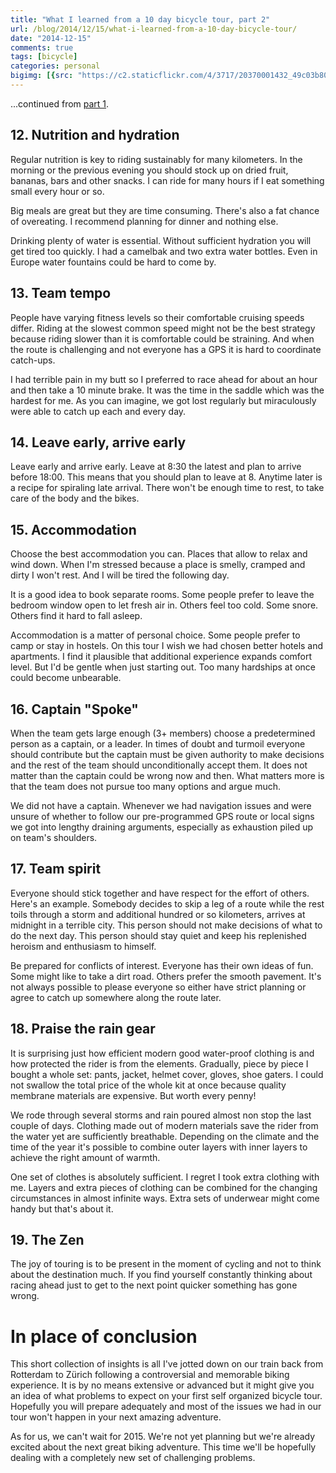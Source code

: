 ```yaml
---
title: "What I learned from a 10 day bicycle tour, part 2"
url: /blog/2014/12/15/what-i-learned-from-a-10-day-bicycle-tour/
date: "2014-12-15"
comments: true
tags: [bicycle]
categories: personal
bigimg: [{src: "https://c2.staticflickr.com/4/3717/20370001432_49c03b8065_b.jpg", desc: "Touring"}]
---
```


...continued from [part 1](/blog/2014/12/03/what-i-learned-from-a-10-day-bicycle-tour/).

## 12. Nutrition and hydration

Regular nutrition is key to riding sustainably for many kilometers. In the morning or the previous evening you should stock up on dried fruit, bananas, bars and other snacks. I can ride for many hours if I eat something small every hour or so.

Big meals are great but they are time consuming. There's also a fat chance of overeating. I recommend planning for dinner and nothing else.

Drinking plenty of water is essential. Without sufficient hydration you will get tired too quickly. I had a camelbak and two extra water bottles. Even in Europe water fountains could be hard to come by.

## 13. Team tempo

People have varying fitness levels so their comfortable cruising speeds differ. Riding at the slowest common speed might not be the best strategy because riding slower than it is comfortable could be straining. And when the route is challenging and not everyone has a GPS it is hard to coordinate catch-ups.

I had terrible pain in my butt so I preferred to race ahead for about an hour and then take a 10 minute brake. It was the time in the saddle which was the hardest for me. As you can imagine, we got lost regularly but miraculously were able to catch up each and every day.

## 14. Leave early, arrive early

Leave early and arrive early. Leave at 8:30 the latest and plan to arrive before 18:00. This means that you should plan to leave at 8. Anytime later is a recipe for spiraling late arrival. There won't be enough time to rest, to take care of the body and the bikes.

## 15. Accommodation

Choose the best accommodation you can. Places that allow to relax and wind down. When I'm stressed because a place is smelly, cramped and dirty I won't rest. And I will be tired the following day.

It is a good idea to book separate rooms. Some people prefer to leave the bedroom window open to let fresh air in. Others feel too cold. Some snore. Others find it hard to fall asleep.

Accommodation is a matter of personal choice. Some people prefer to camp or stay in hostels. On this tour I wish we had chosen better hotels and apartments. I find it plausible that additional experience expands comfort level. But I'd be gentle when just starting out. Too many hardships at once could become unbearable.

## 16. Captain "Spoke"

When the team gets large enough (3+ members) choose a predetermined person as a captain, or a leader. In times of doubt and turmoil everyone should contribute but the captain must be given authority to make decisions and the rest of the team should unconditionally accept them. It does not matter than the captain could be wrong now and then. What matters more is that the team does not pursue too many options and argue much.

We did not have a captain. Whenever we had navigation issues and were unsure of whether to follow our pre-programmed GPS route or local signs we got into lengthy draining arguments, especially as exhaustion piled up on team's shoulders.

## 17. Team spirit

Everyone should stick together and have respect for the effort of others. Here's an example. Somebody decides to skip a leg of a route while the rest toils through a storm and additional hundred or so kilometers, arrives at midnight in a terrible city. This person should not make decisions of what to do the next day. This person should stay quiet and keep his replenished heroism and enthusiasm to himself.

Be prepared for conflicts of interest. Everyone has their own ideas of fun. Some might like to take a dirt road. Others prefer the smooth pavement. It's not always possible to please everyone so either have strict planning or agree to catch up somewhere along the route later.

## 18. Praise the rain gear

It is surprising just how efficient modern good water-proof clothing is and how protected the rider is from the elements. Gradually, piece by piece I bought a whole set: pants, jacket, helmet cover, gloves, shoe gaters. I could not swallow the total price of the whole kit at once because quality membrane materials are expensive. But worth every penny!

We rode through several storms and rain poured almost non stop the last couple of days. Clothing made out of modern materials save the rider from the water yet are sufficiently breathable. Depending on the climate and the time of the year it's possible to combine outer layers with inner layers to achieve the right amount of warmth.

One set of clothes is absolutely sufficient. I regret I took extra clothing with me. Layers and extra pieces of clothing can be combined for the changing circumstances in almost infinite ways. Extra sets of underwear might come handy but that's about it.

## 19. The Zen

The joy of touring is to be present in the moment of cycling and not to think about the destination much. If you find yourself constantly thinking about racing ahead just to get to the next point quicker something has gone wrong.

# In place of conclusion

This short collection of insights is all I've jotted down on our train back from Rotterdam to Zürich following a controversial and memorable biking experience. It is by no means extensive or advanced but it might give you an idea of what problems to expect on your first self organized bicycle tour. Hopefully you will prepare adequately and most of the issues we had in our tour won't happen in your next amazing adventure.

As for us, we can't wait for 2015. We're not yet planning but we're already excited about the next great biking adventure. This time we'll be hopefully dealing with a completely new set of challenging problems.